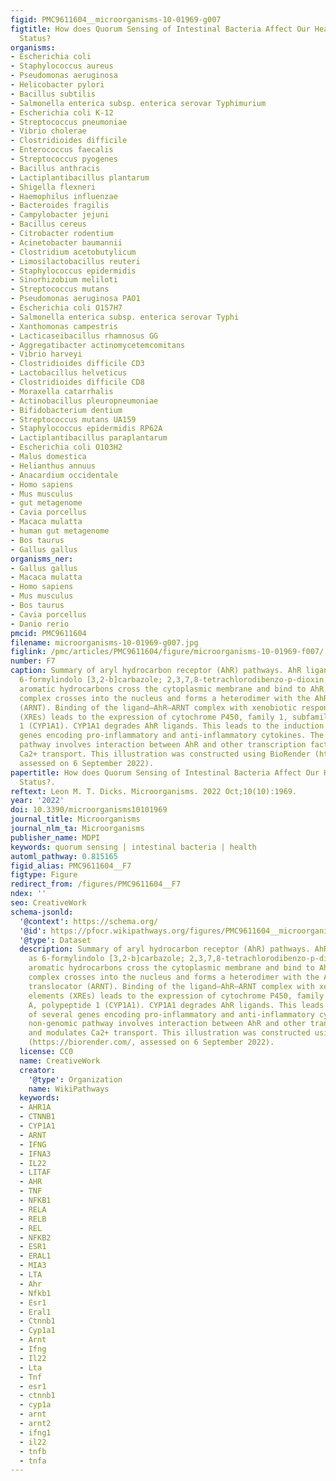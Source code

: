 ```yaml
---
figid: PMC9611604__microorganisms-10-01969-g007
figtitle: How does Quorum Sensing of Intestinal Bacteria Affect Our Health and Mental
  Status?
organisms:
- Escherichia coli
- Staphylococcus aureus
- Pseudomonas aeruginosa
- Helicobacter pylori
- Bacillus subtilis
- Salmonella enterica subsp. enterica serovar Typhimurium
- Escherichia coli K-12
- Streptococcus pneumoniae
- Vibrio cholerae
- Clostridioides difficile
- Enterococcus faecalis
- Streptococcus pyogenes
- Bacillus anthracis
- Lactiplantibacillus plantarum
- Shigella flexneri
- Haemophilus influenzae
- Bacteroides fragilis
- Campylobacter jejuni
- Bacillus cereus
- Citrobacter rodentium
- Acinetobacter baumannii
- Clostridium acetobutylicum
- Limosilactobacillus reuteri
- Staphylococcus epidermidis
- Sinorhizobium meliloti
- Streptococcus mutans
- Pseudomonas aeruginosa PAO1
- Escherichia coli O157H7
- Salmonella enterica subsp. enterica serovar Typhi
- Xanthomonas campestris
- Lacticaseibacillus rhamnosus GG
- Aggregatibacter actinomycetemcomitans
- Vibrio harveyi
- Clostridioides difficile CD3
- Lactobacillus helveticus
- Clostridioides difficile CD8
- Moraxella catarrhalis
- Actinobacillus pleuropneumoniae
- Bifidobacterium dentium
- Streptococcus mutans UA159
- Staphylococcus epidermidis RP62A
- Lactiplantibacillus paraplantarum
- Escherichia coli O103H2
- Malus domestica
- Helianthus annuus
- Anacardium occidentale
- Homo sapiens
- Mus musculus
- gut metagenome
- Cavia porcellus
- Macaca mulatta
- human gut metagenome
- Bos taurus
- Gallus gallus
organisms_ner:
- Gallus gallus
- Macaca mulatta
- Homo sapiens
- Mus musculus
- Bos taurus
- Cavia porcellus
- Danio rerio
pmcid: PMC9611604
filename: microorganisms-10-01969-g007.jpg
figlink: /pmc/articles/PMC9611604/figure/microorganisms-10-01969-f007/
number: F7
caption: Summary of aryl hydrocarbon receptor (AhR) pathways. AhR ligands such as
  6-formylindolo [3,2-b]carbazole; 2,3,7,8-tetrachlorodibenzo-p-dioxin and polycyclic
  aromatic hydrocarbons cross the cytoplasmic membrane and bind to AhR. The ligand–AhR
  complex crosses into the nucleus and forms a heterodimer with the AhR nuclear translocator
  (ARNT). Binding of the ligand–AhR–ARNT complex with xenobiotic response elements
  (XREs) leads to the expression of cytochrome P450, family 1, subfamily A, polypeptide
  1 (CYP1A1). CYP1A1 degrades AhR ligands. This leads to the induction of several
  genes encoding pro-inflammatory and anti-inflammatory cytokines. The non-genomic
  pathway involves interaction between AhR and other transcription factors and modulates
  Ca2+ transport. This illustration was constructed using BioRender (https://biorender.com/,
  assessed on 6 September 2022).
papertitle: How does Quorum Sensing of Intestinal Bacteria Affect Our Health and Mental
  Status?.
reftext: Leon M. T. Dicks. Microorganisms. 2022 Oct;10(10):1969.
year: '2022'
doi: 10.3390/microorganisms10101969
journal_title: Microorganisms
journal_nlm_ta: Microorganisms
publisher_name: MDPI
keywords: quorum sensing | intestinal bacteria | health
automl_pathway: 0.815165
figid_alias: PMC9611604__F7
figtype: Figure
redirect_from: /figures/PMC9611604__F7
ndex: ''
seo: CreativeWork
schema-jsonld:
  '@context': https://schema.org/
  '@id': https://pfocr.wikipathways.org/figures/PMC9611604__microorganisms-10-01969-g007.html
  '@type': Dataset
  description: Summary of aryl hydrocarbon receptor (AhR) pathways. AhR ligands such
    as 6-formylindolo [3,2-b]carbazole; 2,3,7,8-tetrachlorodibenzo-p-dioxin and polycyclic
    aromatic hydrocarbons cross the cytoplasmic membrane and bind to AhR. The ligand–AhR
    complex crosses into the nucleus and forms a heterodimer with the AhR nuclear
    translocator (ARNT). Binding of the ligand–AhR–ARNT complex with xenobiotic response
    elements (XREs) leads to the expression of cytochrome P450, family 1, subfamily
    A, polypeptide 1 (CYP1A1). CYP1A1 degrades AhR ligands. This leads to the induction
    of several genes encoding pro-inflammatory and anti-inflammatory cytokines. The
    non-genomic pathway involves interaction between AhR and other transcription factors
    and modulates Ca2+ transport. This illustration was constructed using BioRender
    (https://biorender.com/, assessed on 6 September 2022).
  license: CC0
  name: CreativeWork
  creator:
    '@type': Organization
    name: WikiPathways
  keywords:
  - AHR1A
  - CTNNB1
  - CYP1A1
  - ARNT
  - IFNG
  - IFNA3
  - IL22
  - LITAF
  - AHR
  - TNF
  - NFKB1
  - RELA
  - RELB
  - REL
  - NFKB2
  - ESR1
  - ERAL1
  - MIA3
  - LTA
  - Ahr
  - Nfkb1
  - Esr1
  - Eral1
  - Ctnnb1
  - Cyp1a1
  - Arnt
  - Ifng
  - Il22
  - Lta
  - Tnf
  - esr1
  - ctnnb1
  - cyp1a
  - arnt
  - arnt2
  - ifng1
  - il22
  - tnfb
  - tnfa
---
```

